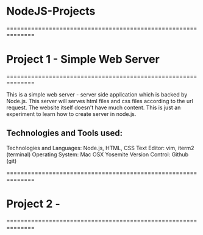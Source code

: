 # NodeJS-Projects
==============================================================
# Project 1 - Simple Web Server
==============================================================

This is a simple web server - server side application which is
backed by Node.js. This server will serves html files and css files
according to the url request. The website itself doesn't have much content.
This is just an experiment to learn how to create server in node.js.

Technologies and Tools used:
---------------------------------------------------------------
Technologies and Languages: Node.js, HTML, CSS
Text Editor: vim, iterm2 (terminal)
Operating System: Mac OSX Yosemite
Version Control: Github (git) 

==============================================================
# Project 2 - 
==============================================================
